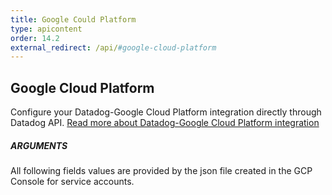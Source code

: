 ```yaml
---
title: Google Could Platform
type: apicontent
order: 14.2
external_redirect: /api/#google-cloud-platform
---
```


## Google Cloud Platform

Configure your Datadog-Google Cloud Platform integration directly through Datadog API. [Read more about Datadog-Google Cloud Platform integration][1]

##### ARGUMENTS

All following fields values are provided by the json file created in the GCP Console for service accounts.



[1]: /integrations/google_cloud_platform/